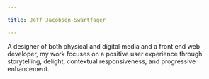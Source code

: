 ```yaml
---

title: Jeff Jacobson-Swartfager

---
```


A designer of both physical and digital media and a front end web developer, 
my work focuses on a positive user experience through storytelling, delight, 
contextual responsiveness, and progressive enhancement.
